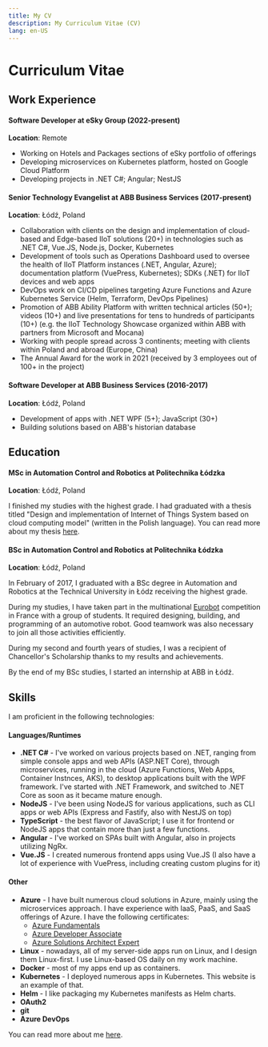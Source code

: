 ```yaml
---
title: My CV
description: My Curriculum Vitae (CV)
lang: en-US
---
```


# Curriculum Vitae

## Work Experience

#### Software Developer at eSky Group (2022-present)

**Location**: Remote

- Working on Hotels and Packages sections of eSky portfolio of offerings
- Developing microservices on Kubernetes platform, hosted on Google Cloud
  Platform
- Developing projects in .NET C#; Angular; NestJS

#### Senior Technology Evangelist at ABB Business Services (2017-present)

**Location**: Łódź, Poland

- Collaboration with clients on the design and implementation of cloud-based and
  Edge-based IIoT solutions (20+) in technologies such as .NET C#, Vue.JS,
  Node.js, Docker, Kubernetes
- Development of tools such as Operations Dashboard used to oversee the health
  of IIoT Platform instances (.NET, Angular, Azure); documentation platform
  (VuePress, Kubernetes); SDKs (.NET) for IIoT devices and web apps
- DevOps work on CI/CD pipelines targeting Azure Functions and Azure Kubernetes
  Service (Helm, Terraform, DevOps Pipelines)
- Promotion of ABB Ability Platform with written technical articles (50+);
  videos (10+) and live presentations for tens to hundreds of participants (10+)
  (e.g. the IIoT Technology Showcase organized within ABB with partners from
  Microsoft and Mocana)
- Working with people spread across 3 continents; meeting with clients within
  Poland and abroad (Europe, China)
- The Annual Award for the work in 2021 (received by 3 employees out of 100+ in
  the project)

#### Software Developer at ABB Business Services (2016-2017)

**Location**: Łódź, Poland

- Development of apps with .NET WPF (5+); JavaScript (30+)
- Building solutions based on ABB's historian database

## Education

#### MSc in Automation Control and Robotics at Politechnika Łódzka

**Location**: Łódź, Poland

I finished my studies with the highest grade. I had graduated with a thesis
titled "Design and implementation of Internet of Things System based on cloud
computing model" (written in the Polish language). You can read more about my
thesis [here](/projects/mjiot.html).

#### BSc in Automation Control and Robotics at Politechnika Łódzka

**Location**: Łódź, Poland

In February of 2017, I graduated with a BSc degree in Automation and Robotics at
the Technical University in Łódz receiving the highest grade. 

During my studies, I have taken part in the multinational
[Eurobot](https://www.eurobot.org/) competition in France with a group of
students. It required designing, building, and programming of an automotive
robot. Good teamwork was also necessary to join all those activities
efficiently.

During my second and fourth years of studies, I was a recipient of Chancellor's
Scholarship thanks to my results and achievements.

By the end of my BSc studies, I started an internship at ABB in Łódź.

## Skills

I am proficient in the following technologies:

#### Languages/Runtimes

- **.NET C#** - I've worked on various projects based on .NET, ranging from
  simple console apps and web APIs (ASP.NET Core), through microservices,
  running in the cloud (Azure Functions, Web Apps, Container Instnces, AKS), to
  desktop applications built with the WPF framework. I've started with .NET
  Framework, and switched to .NET Core as soon as it became mature enough.
- **NodeJS** - I've been using NodeJS for various applications, such as CLI apps or
  web APIs (Express and Fastify, also with NestJS on top)
- **TypeScript** - the best flavor of JavaScript; I use it for frontend
  or NodeJS apps that contain more than just a few functions.
- **Angular** - I've worked on SPAs built with Angular, also in projects
  utilizing NgRx.
- **Vue.JS** - I created numerous frontend apps using Vue.JS (I also have a lot of
  experience with VuePress, including creating custom plugins for it)

#### Other

- **Azure** - I have built numerous cloud solutions in Azure, mainly using the
  microservices approach. I have experience with IaaS, PaaS, and SaaS offerings
  of Azure. I have the following certificates:
  - [Azure
    Fundamentals](https://www.credly.com/badges/b848fcd6-4168-4c47-bd47-0bd3048cb3fc)
  - [Azure Developer
    Associate](https://www.credly.com/badges/4a6fd0b9-aad8-40cf-ba56-a0e741670c2a?source=linked_in_profile)
  - [Azure Solutions Architect
    Expert](https://www.credly.com/badges/7212a5f3-6fed-43b4-8957-b892d1129216)
- **Linux** - nowadays, all of my server-side apps run on Linux, and I design
  them Linux-first. I use Linux-based OS daily on my work machine.
- **Docker** - most of my apps end up as containers.
- **Kubernetes** - I deployed numerous apps in Kubernetes. This website is an
  example of that.
- **Helm** - I like packaging my Kubernetes manifests as Helm charts.
- **OAuth2**
- **git**
- **Azure DevOps**

You can read more about me [here](./who-am-i.md).